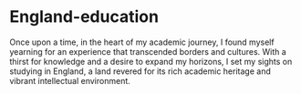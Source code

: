 # England-education
Once upon a time, in the heart of my academic journey, I found myself yearning for an experience that transcended borders and cultures. With a thirst for knowledge and a desire to expand my horizons, I set my sights on studying in England, a land revered for its rich academic heritage and vibrant intellectual environment.
